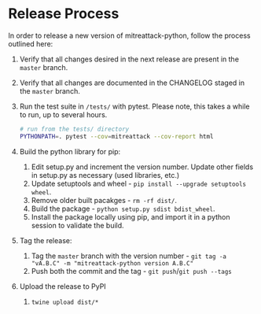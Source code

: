 # Release Process

In order to release a new version of mitreattack-python, follow the process outlined here:

1. Verify that all changes desired in the next release are present in the `master` branch.
2. Verify that all changes are documented in the CHANGELOG staged in the `master` branch.
3. Run the test suite in `/tests/` with pytest.
   Please note, this takes a while to run, up to several hours.

   ```bash
   # run from the tests/ directory
   PYTHONPATH=. pytest --cov=mitreattack --cov-report html
   ```

4. Build the python library for pip:
   1. Edit setup.py and increment the version number.
      Update other fields in setup.py as necessary (used libraries, etc.)
   2. Update setuptools and wheel - `pip install --upgrade setuptools wheel`.
   3. Remove older built pacakges - `rm -rf dist/`.
   4. Build the package - `python setup.py sdist bdist_wheel`.
   5. Install the package locally using pip, and import it in a python session to validate the build.
5. Tag the release:
   1. Tag the `master` branch with the version number - `git tag -a "vA.B.C" -m "mitreattack-python version A.B.C"`
   2. Push both the commit and the tag - `git push`/`git push --tags`
6. Upload the release to PyPI
   1. `twine upload dist/*`
